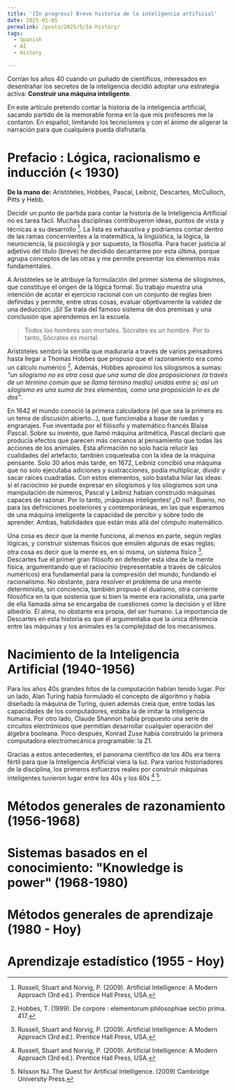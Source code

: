 ```yaml
---
title: '[In progress] Breve historia de la inteligencia artificial'
date: 2025-01-05
permalink: /posts/2025/5/IA-history/
tags:
  - Spanish
  - AI
  - History

---
```


Corrían los años 40 cuando un puñado de científicos, interesados en desentrañar los secretos de la inteligencia decidió adoptar una estrategia activa: **Construir una máquina inteligente**.

En este artículo pretendo contar la historia de la inteligencia artificial, sacando partido de la memorable forma en la que mis profesores me la contaron. En español, limitando los tecnicismos y con el ánimo de aligerar la narración para que cualquiera pueda disfrutarla.

Prefacio : Lógica, racionalismo e inducción (< 1930)
======
**De la mano de:** Aristóteles, Hobbes, Pascal, Leibniz, Descartes, McCulloch, Pitts y Hebb.

Decidir un punto de partida para contar la historia de la Inteligencia Artificial no es tarea fácil. Muchas disciplinas contribuyeron ideas, puntos de vista y técnicas a su desarrollo [^1]. La lista es exhaustiva y podríamos contar dentro de las ramas concernientes a la matemática, la lingüística, la lógica, la neurociencia, la psicología y por supuesto, la filosofía. Para hacer justicia al adjetivo del título (breve) 
he decidido decantarme por esta última, porque agrupa conceptos de las otras y me permite presentar los elementos más fundamentales.

A Aristóteles se le atribuye la formulación del primer sistema de silogismos, que constituye el origen de la lógica formal. Su trabajo muestra una intención de acotar el ejercicio racional con un conjunto de reglas bien definidas y permite, entre otras cosas, evaluar objetivamente la validez de una deducción. ¡Si! Se trata del famoso sistema de dos premisas y una conclusión que aprendemos en la escuela.

> Todos los hombres son mortales. Sócrates es un hombre. Por lo tanto, Sócrates es mortal.

Aristóteles sembró la semilla que maduraría a través de varios pensadores hasta llegar a Thomas Hobbes que propuso que el razonamiento era como un cálculo numérico [^2]. Además, Hobbes aproximó los silogismos a sumas: *"un silogismo no es otra cosa que una suma de dos proposiciones (a través de un término común que se llama término medio) unidas entre sí; así un silogismo es una suma de tres elementos, como una proposición lo es de dos"*.

En 1642 el mundo conoció la primera calculadora (el que sea la primera es un tema de discusión abierto...), que funcionaba a base de ruedas y engranajes. Fue inventada por el filósofo y matemático francés Blaise Pascal. Sobre su invento, que llamó máquina aritmética, Pascal declaró que producía efectos que parecen más cercanos al pensamiento que todas las acciones de los animales. Esta afirmación no solo hacía relucir las cualidades del artefacto, también coqueteaba con la idea de la máquina pensante. Solo 30 años más tarde, en 1672, Leibniz concibió una máquina que no solo ejecutaba adiciones y sustracciones, podía multiplicar, dividir y sacar raíces cuadradas. Con estos elementos, solo bastaba hilar las ideas: si el raciocinio se puede expresar en silogismos y los silogismos son una manipulación de números, Pascal y Leibniz habían construido máquinas capaces de razonar. Por lo tanto, ¡máquinas inteligentes! ¿O no?. Bueno, no para las definiciones posteriores y contemporáneas, en las que esperamos de una máquina inteligente la capacidad de percibir y sobre todo de aprender. Ambas, habilidades que están más allá del cómputo matemático.  

Una cosa es decir que la mente funciona, al menos en parte, según reglas lógicas, y construir sistemas físicos que emulen algunas de esas reglas; otra cosa es decir que la mente es, en sí misma, un sistema físico [^1]. Descartes fue el primer gran filósofo en defender esta idea de la mente física, argumentando que el raciocinio (representable a través de cálculos numéricos) era fundamental para la compresión del mundo, fundando el racionalismo. No obstante, para resolver el problema de una mente determinista, sin conciencia, también propuso el dualismo, otra corriente filosófica en la que sostenía que si bien la mente era racionalista, una parte de ella llamada alma se encargaba de cuestiones como la decisión y el libre albedrío. El alma, no obstante era propia, del ser humano. La importancia de Descartes en esta historia es que él argumentaba que la única diferencia entre las máquinas y los animales es la complejidad de los mecanismos.

<!---
#TODO: Finish this first section
--->


Nacimiento de la Inteligencia Artificial (1940-1956)
======
Para los años 40s grandes hitos de la computación habían tenido lugar. Por un lado, Alan Turing había formulado el concepto de algoritmo y había diseñado la máquina de Turing, quien además creía que, entre todas las capacidades de los computadores, estaba la de imitar la inteligencia humana. Por otro lado, Claude Shannon había propuesto una serie de circuitos electrónicos que permitían desarrollar cualquier operación del álgebra booleana. Poco después, Konrad Zuse había construido la primera computadora electromecánica programable: la Z1.
<!---
#TODO: Links for the TM and for the Z1 ?
--->

Gracias a estos antecedentes, el panorama científico de los 40s era tierra fértil para que la Inteligencia Artificial viera la luz. Para varios historiadores de la disciplina, los primeros esfuerzos reales por construir máquinas inteligentes tuvieron lugar entre los 40s y los 60s [^1] [^3].

Métodos generales de razonamiento (1956-1968)
======

Sistemas basados en el conocimiento: "Knowledge is power" (1968-1980)
======

Métodos generales de aprendizaje (1980 - Hoy)
======

Aprendizaje estadístico (1955 - Hoy)
======

[^1]: Russell, Stuart and Norvig, P. (2009). Artificial Intelligence: A Modern Approach (3rd ed.). Prentice Hall Press, USA.

[^2]: Hobbes, T. (1999). De corpore : elementorum philosophiae sectio prima. 417.

[^3]: Nilsson NJ. The Quest for Artificial Intelligence. (2009) Cambridge University Press.

